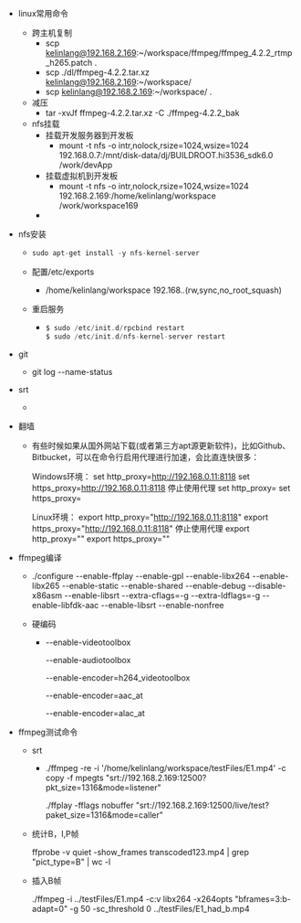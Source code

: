 - linux常用命令
  - 跨主机复制
    - scp kelinlang@192.168.2.169:~/workspace/ffmpeg/ffmpeg_4.2.2_rtmp_h265.patch .
    - scp ./dl/ffmpeg-4.2.2.tar.xz kelinlang@192.168.2.169:~/workspace/
    - scp kelinlang@192.168.2.169:~/workspace/ .
  - 减压
    - tar -xvJf ffmpeg-4.2.2.tar.xz -C  ./ffmpeg-4.2.2_bak
  - nfs挂载
    - 挂载开发服务器到开发板
      - mount -t nfs -o intr,nolock,rsize=1024,wsize=1024 192.168.0.7:/mnt/disk-data/dj/BUILDROOT.hi3536_sdk6.0 /work/devApp
    - 挂载虚拟机到开发板
      - mount -t nfs  -o intr,nolock,rsize=1024,wsize=1024 192.168.2.169:/home/kelinlang/workspace  /work/workspace169
    - 
  
- nfs安装

  - ```csharp
    sudo apt-get install -y nfs-kernel-server
    ```

  - 配置/etc/exports

    - /home/kelinlang/workspace  192.168.*.*(rw,sync,no_root_squash)

  - 重启服务

    - ```kotlin
      $ sudo /etc/init.d/rpcbind restart
      $ sudo /etc/init.d/nfs-kernel-server restart
      ```

- git

  - git log --name-status

- srt

  - 

- 翻墙

  - 有些时候如果从国外网站下载(或者第三方apt源更新软件)，比如Github、Bitbucket，可以在命令行启用代理进行加速，会比直连快很多：

    Windows环境：
    set http_proxy=http://192.168.0.11:8118
    set https_proxy=http://192.168.0.11:8118
    停止使用代理
    set http_proxy=
    set https_proxy=

    Linux环境：
    export http_proxy="http://192.168.0.11:8118"
    export https_proxy="http://192.168.0.11:8118"
    停止使用代理
    export http_proxy=""
    export https_proxy=""

- ffmpeg编译

  - ./configure --enable-ffplay --enable-gpl --enable-libx264  --enable-libx265  --enable-static --enable-shared  --enable-debug  --disable-x86asm  --enable-libsrt --extra-cflags=-g --extra-ldflags=-g --enable-libfdk-aac  --enable-libsrt --enable-nonfree

  - 硬编码

    - --enable-videotoolbox

      --enable-audiotoolbox

      --enable-encoder=h264_videotoolbox

      --enable-encoder=aac_at  

      --enable-encoder=alac_at

- ffmpeg测试命令

  - srt

    - ./ffmpeg -re -i '/home/kelinlang/workspace/testFiles/E1.mp4' -c copy -f mpegts "srt://192.168.2.169:12500?pkt_size=1316&mode=listener"

      ./ffplay -fflags nobuffer "srt://192.168.2.169:12500/live/test?paket_size=1316&mode=caller"

  - 统计B，I,P帧
  
    ffprobe -v quiet -show_frames transcoded123.mp4 | grep "pict_type=B" | wc -l
  
  - 插入B帧
  
    ./ffmpeg -i ../testFiles/E1.mp4 -c:v libx264 -x264opts "bframes=3:b-adapt=0" -g 50 -sc_threshold 0 ../testFiles/E1_had_b.mp4

 